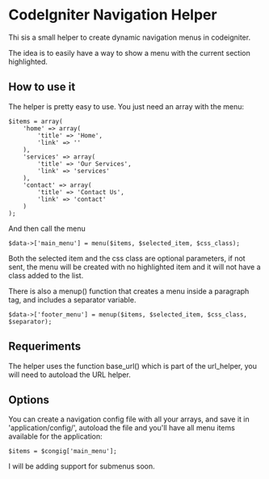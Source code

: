 CodeIgniter Navigation Helper
=============================

Thi sis a small helper to create dynamic navigation menus in codeigniter. 

The idea is to easily have a way to show a menu with the current section highlighted.

How to use it
-------------

The helper is pretty easy to use. You just need an array with the menu:

    $items = array(
        'home' => array(
            'title' => 'Home',
            'link' => ''
        ),
        'services' => array(
            'title' => 'Our Services',
            'link' => 'services'
        ),
        'contact' => array(
            'title' => 'Contact Us',
            'link' => 'contact'
        )
    );

And then call the menu

    $data->['main_menu'] = menu($items, $selected_item, $css_class);

Both the selected item and the css class are optional parameters, if not sent, the menu will be created with no highlighted item and it will not have a class added to the list.

There is also a menup() function that creates a menu inside a paragraph tag, and includes a separator variable.

    $data->['footer_menu'] = menup($items, $selected_item, $css_class, $separator);

Requeriments
------------

The helper uses the function base_url() which is part of the url_helper, you will need to autoload the URL helper.

Options
-------

You can create a navigation config file with all your arrays, and save it in 'application/config/', autoload the file and you'll have all menu items available for the application:

    $items = $congig['main_menu'];

I will be adding support for submenus soon.
